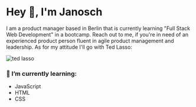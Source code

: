 # Hey 👋, I'm Janosch

I am a product manager based in Berlin that is currently learning "Full Stack Web Development" in a bootcamp. Reach out to me, if you're in need of an experienced product person fluent in agile product management and leadership. As for my attitude I'll go with Ted Lasso:

![ted lasso](https://media.tenor.com/mMcz7muunSkAAAAC/ted-lasso-tedlassogifs.gif)

### 🌱 I’m currently learning:
- JavaScript
- HTML
- CSS

<!--
**j-schilling/j-schilling** is a ✨ _special_ ✨ repository because its `README.md` (this file) appears on your GitHub profile.

Here are some ideas to get you started:

- 🔭 I’m currently working on ...
- 🌱 I’m currently learning ...
- 👯 I’m looking to collaborate on ...
- 🤔 I’m looking for help with ...
- 💬 Ask me about ...
- 📫 How to reach me: ...
- 😄 Pronouns: ...
- ⚡ Fun fact: ...
-->
